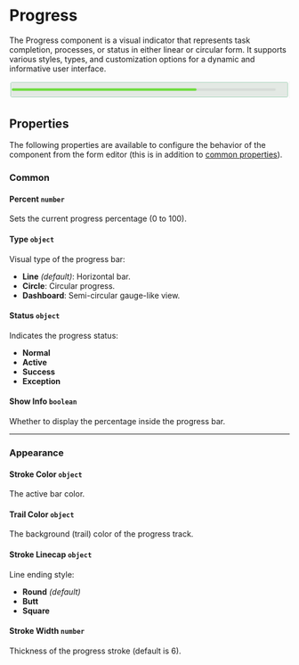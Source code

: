 # Progress

The Progress component is a visual indicator that represents task completion, processes, or status in either linear or circular form. It supports various styles, types, and customization options for a dynamic and informative user interface.

![Image](../Advanced/images/progress1.png)

## Properties

The following properties are available to configure the behavior of the component from the form editor (this is in addition to [common properties](/docs/front-end-basics/form-components/common-component-properties)).


### Common
#### **Percent** `number`
Sets the current progress percentage (0 to 100).

#### **Type** `object`
Visual type of the progress bar:
- **Line** *(default)*: Horizontal bar.
- **Circle**: Circular progress.
- **Dashboard**: Semi-circular gauge-like view.

#### **Status** `object`
Indicates the progress status:
- **Normal**
- **Active**
- **Success**
- **Exception**

#### **Show Info** `boolean`
Whether to display the percentage inside the progress bar.

___

### Appearance
#### **Stroke Color** `object`
The active bar color.

#### **Trail Color** `object`
The background (trail) color of the progress track.

#### **Stroke Linecap** `object`
Line ending style:
- **Round** *(default)*
- **Butt**
- **Square**

#### **Stroke Width** `number`
Thickness of the progress stroke (default is 6).